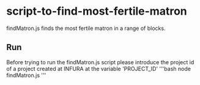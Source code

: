 # script-to-find-most-fertile-matron
findMatron.js finds the most fertile matron in a range of blocks.


## Run

Before trying to run the findMatron.js script please introduce the project id of a project created at INFURA at the variable 'PROJECT_ID'
'''bash
node findMatron.js
'''
